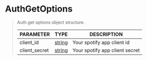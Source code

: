 # AuthGetOptions
> Auth.get options object structure.<br>
> 
> | PARAMETER   | TYPE    | DESCRIPTION    |
> |--------|---------|----------------|
> | client_id | [string](https://developer.mozilla.<strong>or</strong>g/en-US/docs/Web/JavaScript/Reference/Global_Objects/string) | Your spotify app client id |
> | client_secret | [string](https://developer.mozilla.<strong>or</strong>g/en-US/docs/Web/JavaScript/Reference/Global_Objects/string) | Your spotify app client secret |